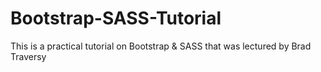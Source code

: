# Bootstrap-SASS-Tutorial
This is a practical tutorial on Bootstrap &amp; SASS that was lectured by Brad Traversy
